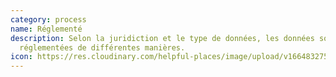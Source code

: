 ```yaml
---
category: process
name: Réglementé
description: Selon la juridiction et le type de données, les données sont
  réglementées de différentes manières.
icon: https://res.cloudinary.com/helpful-places/image/upload/v1664832753/dtpr-icons/process/regulated_ipkybj.svg
---
```

